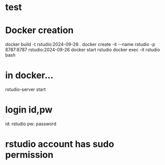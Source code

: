 # test


# Docker creation
docker build -t rstudio:2024-09-26 .
docker create -it --name rstudio -p 8787:8787 rstudio:2024-09-26
docker start rstudio
docker exec -it rstudio bash

# in docker...
rstudio-server start

# login id,pw
id: rstudio
pw: password

# rstudio account has sudo permission

